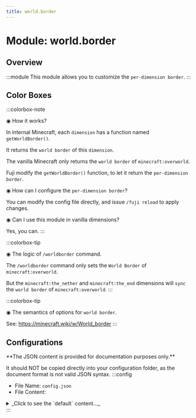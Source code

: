 ```yaml
---
title: world.border
---
```



# Module: world.border

## Overview
:::module
  This module allows you to customize the `per-dimension border`.
:::
## Color Boxes

:::colorbox-note

  ◉ How it works?
  
  In internal Minecraft, each `dimension` has a function named `getWorldBorder()`.
  
  It returns the `world border` of this `dimension`.
  
  
  
  The vanilla Minecraft only returns the `world border` of `minecraft:overworld`.
  
  Fuji modify the `getWorldBorder()` function, to let it return the `per-dimension border`.
  
  
  
  ◉ How can I configure the `per-dimension border`?
  
  You can modify the config file directly, and issue `/fuji reload` to apply changes.
  
  
  
  ◉ Can I use this module in vanilla dimensions?
  
  Yes, you can.
:::

:::colorbox-tip

  ◉ The logic of `/worldborder` command.
  
  The `/worldborder` command only sets the `World Border` of `minecraft:overworld`.
  
  But the `minecraft:the_nether` and `minecraft:the_end` dimensions will `sync` the `world border` of `minecraft:overworld`.
:::

:::colorbox-tip

  ◉ The semantics of options for `world border`.
  
  See: https://minecraft.wiki/w/World_border
:::

## Configurations
<Admonition type="warning" icon="" title="">
**The JSON content is provided for documentation purposes only.**

It should NOT be copied directly into your configuration folder, as the document format is not valid JSON syntax.
</Admonition>
:::config
- File Name: `config.json`
- File Content: 
<details>

<summary>_Click to see the `default` content..._</summary>

```json showLineNumbers title="config/fuji/modules/world/border/config.json"
{
  /* Define the `border` for each `dimension`. */
  "borders": [
    {
      "enable": true,
      "dimension_id": "fuji:example",
      "border": {
        "center_x": 0.0,
        "center_z": 0.0,
        "size": 9.999968E13,
        "size_lerp_time": 0,
        "size_lerp_target": 0.0,
        "warning_blocks": 5,
        "warning_time": 15,
        "damage_per_block": 0.2,
        "safe_zone": 5.0
      }
    }
  ]
}
```
</details>
:::
